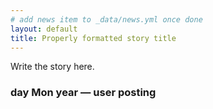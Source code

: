 ```yaml
---
# add news item to _data/news.yml once done
layout: default
title: Properly formatted story title
---
```

Write the story here.

### day Mon year — user posting
